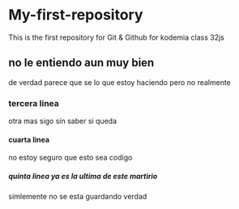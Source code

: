 # My-first-repository
This is the first repository for Git &amp; Github for kodemia class 32js
## no le entiendo aun muy bien
de verdad parece que se lo que estoy haciendo pero no realmente 
### tercera linea
otra mas sigo sin saber si queda 
#### cuarta linea
 no estoy seguro que esto sea codigo 
##### quinta linea ya es la ultima de este martirio 
simlemente no se esta guardando verdad
